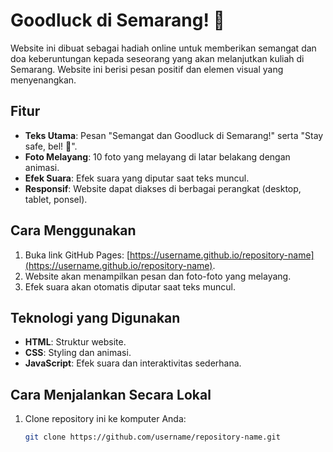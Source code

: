# Goodluck di Semarang! 🌸

Website ini dibuat sebagai hadiah online untuk memberikan semangat dan doa keberuntungan kepada seseorang yang akan melanjutkan kuliah di Semarang. Website ini berisi pesan positif dan elemen visual yang menyenangkan.

## Fitur
- **Teks Utama**: Pesan "Semangat dan Goodluck di Semarang!" serta "Stay safe, bel! 💖".
- **Foto Melayang**: 10 foto yang melayang di latar belakang dengan animasi.
- **Efek Suara**: Efek suara yang diputar saat teks muncul.
- **Responsif**: Website dapat diakses di berbagai perangkat (desktop, tablet, ponsel).

## Cara Menggunakan
1. Buka link GitHub Pages: [https://username.github.io/repository-name](https://username.github.io/repository-name).
2. Website akan menampilkan pesan dan foto-foto yang melayang.
3. Efek suara akan otomatis diputar saat teks muncul.

## Teknologi yang Digunakan
- **HTML**: Struktur website.
- **CSS**: Styling dan animasi.
- **JavaScript**: Efek suara dan interaktivitas sederhana.

## Cara Menjalankan Secara Lokal
1. Clone repository ini ke komputer Anda:
   ```bash
   git clone https://github.com/username/repository-name.git
